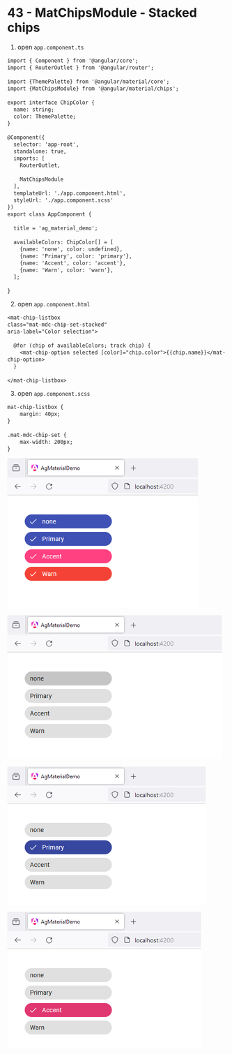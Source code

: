 # 43 - MatChipsModule - Stacked chips
 
1. open `app.component.ts`

```
import { Component } from '@angular/core';
import { RouterOutlet } from '@angular/router';

import {ThemePalette} from '@angular/material/core';
import {MatChipsModule} from '@angular/material/chips';

export interface ChipColor {
  name: string;
  color: ThemePalette;
}

@Component({
  selector: 'app-root',
  standalone: true,
  imports: [
    RouterOutlet,

    MatChipsModule
  ],
  templateUrl: './app.component.html',
  styleUrl: './app.component.scss'
})
export class AppComponent {

  title = 'ag_material_demo';

  availableColors: ChipColor[] = [
    {name: 'none', color: undefined},
    {name: 'Primary', color: 'primary'},
    {name: 'Accent', color: 'accent'},
    {name: 'Warn', color: 'warn'},
  ];

}
```

2. open `app.component.html`

```
<mat-chip-listbox 
class="mat-mdc-chip-set-stacked" 
aria-label="Color selection">

  @for (chip of availableColors; track chip) {
    <mat-chip-option selected [color]="chip.color">{{chip.name}}</mat-chip-option>
  }
  
</mat-chip-listbox>
```

3. open `app.component.scss`

```
mat-chip-listbox {
    margin: 40px;
}

.mat-mdc-chip-set {
    max-width: 200px;
}
```

![Image](4.PNG)

![Image](5.PNG)

![Image](6.PNG)

![Image](7.PNG)